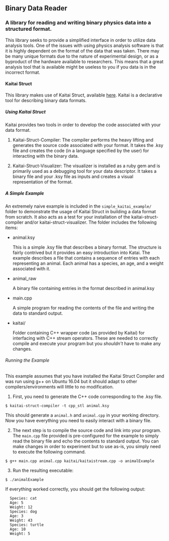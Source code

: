 ## Binary Data Reader

### A library for reading and writing binary physics data into a structured format.

This library seeks to provide a simplified interface in order to utilize data analysis tools. One of the issues with using physics analysis software is that it is highly dependent on the format of the data that was taken. There may be many unique formats due to the nature of experimental design, or as a byproduct of the hardware available to researchers. This means that a great analysis tool that is available might be useless to you if you data is in the incorrect format.  

#### Kaitai Struct

This library makes use of Kaitai Struct, available [here](http://kaitai.io/ "Kaitai Struct"). Kaitai is a declarative tool for describing binary data formats.


##### Using Kaitai Struct

Kaitai provides two tools in order to develop the code associated with your data format.

1. Kaitai-Struct-Compiler: The compiler performs the heavy lifting and generates the source code associated with your format. It takes the .ksy file and creates the code (in a language specified by the user) for interacting with the binary data.


2. Kaitai-Struct-Visualizer: The visualizer is installed as a ruby gem and is primarily used as a debugging tool for your data descriptor. It takes a binary file and your .ksy file as inputs and creates a visual representation of the format.


##### A Simple Example

An extremely naive example is included in the `simple_kaitai_example/` folder to demonstrate the usage of Kaitai Struct in building a data format from scratch. It also acts as a test for your installation of the kaitai-struct-compiler and/or kaitai-struct-visualizer. The folder includes the following items:

* animal.ksy

  This is a simple .ksy file that describes a binary format. The structure is fairly contrived but it provides an easy introduction into Katai. The example describes a file that contains a sequence of entries with each representing an animal. Each animal has a species, an age, and a weight associated with it.

* animal_raw

  A binary file containing entries in the format described in animal.ksy

* main.cpp

  A simple program for reading the contents of the file and writing the data to standard output.

* kaitai/

  Folder containing C++ wrapper code (as provided by Kaitai) for interfacing with C++ stream operators. These are needed to correctly compile and execute your program but you *shouldn't* have to make any changes.


###### Running the Example

This example assumes that you have installed the Kaitai Struct Compiler and was run using g++ on Ubuntu 16.04 but it should adapt to other compilers/environments will little to no modification.

1. First, you need to generate the C++ code corresponding to the .ksy file.

  ```
  $ kaitai-struct-compiler -t cpp_stl animal.ksy
  ```

  This should generate a `animal.h` and `animal.cpp` in your working directory. Now you have everything you need to easily interact with a binary file.

2. The next step is to compile the source code and link into your program. The `main.cpp` file provided is pre-configured for the example to simply read the binary file and echo the contents to standard output. You can make changes in order to experiment but to use as-is, you simply need to execute the following command.

  ```
  $ g++ main.cpp animal.cpp kaitai/kaitaistream.cpp -o animalExample
  ```

3. Run the resulting executable:

  ```
  $ ./animalExample
  ```

  If everything worked correctly, you should get the following output:
```
  Species: cat
  Age: 5
  Weight: 12
  Species: dog
  Age: 3
  Weight: 43
  Species: turtle
  Age: 10
  Weight: 5
```
